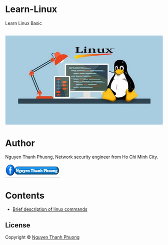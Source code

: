 # Learn-Linux
Learn Linux Basic

<p align="center">
    <br/>
    <a href="https://github.com/phuonguno98/Learn-Linux">	
        <img src="img/linux-cover.jpg" alt="Learn Linux Basic">
    </a>
</p>

# Author

Nguyen Thanh Phuong, Network security engineer from Ho Chi Minh City.

<a href="https://www.facebook.com/phuonguno.vn" target="_blank"><img src="img/facebook-link.PNG" alt="Nguyen Thanh Phuong" style="height: 41px !important;width: 174px !important;box-shadow: 0px 3px 2px 0px rgba(190, 190, 190, 0.5) !important;-webkit-box-shadow: 0px 3px 2px 0px rgba(190, 190, 190, 0.5) !important;" ></a>

# Contents

* [Brief description of linux commands ](content/Linux-command.md)

## License

Copyright &copy; [Nguyen Thanh Phuong](https://www.github.com/phuonguno98)
